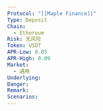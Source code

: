 ```yaml
---
Protocol: "[[Maple Finance]]"
Type: Deposit
Chain:
  - Ethereum
Risk: 无风险
Token: USDT
APR-Low: 0.05
APR-High: 0.09
Market:
  - 通用
Underlying: 
Danger: 
Remark: 
Scenarios:
---
```

